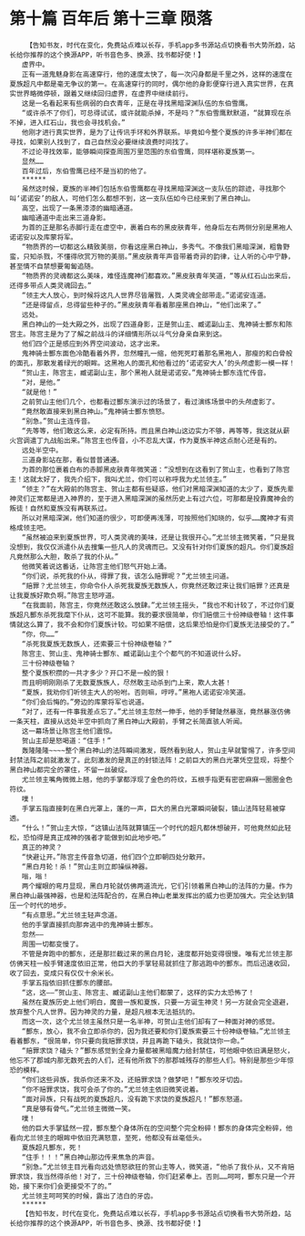 # 第十篇 百年后 第十三章 陨落
        【告知书友，时代在变化，免费站点难以长存，手机app多书源站点切换看书大势所趋，站长给你推荐的这个换源APP，听书音色多、换源、找书都好使！】
       虚界中。
       正有一道鬼魅身影在高速穿行，他的速度太快了，每一次闪身都是千里之外，这样的速度在夏族超凡中都是毫无争议的第一。在高速穿行的同时，偶尔他的身影便穿行进入真实世界，在真实世界略微停顿，跟着又继续回归虚界，在虚界中继续前行。
       这是一名看起来有些病弱的白衣青年，正是在寻找黑暗深渊队伍的东伯雪鹰。
       “或许杀不了你们，可总得试试，或许就能杀掉，不是吗？”东伯雪鹰默默道，“就算现在杀不掉，进入红石山，我也会寻找机会。”
       他刚才进行真实世界，是为了让传讯手环和外界联系。毕竟如今整个夏族的许多半神们都在寻找，如果别人找到了，自己自然没必要继续浪费时间找了。
       不过论寻找效率，能够瞬间探查周围万里范围的东伯雪鹰，同样堪称夏族第一。
       显然……
       百年过后，东伯雪鹰已经不是当初的他了。
       ******
       虽然这时候，夏族的半神们包括东伯雪鹰都在寻找黑暗深渊这一支队伍的踪迹，寻找那个叫‘诺诺安’的敌人，可他们怎么都想不到，这一支队伍如今已经来到了黑白神山。
       高空，出现了一条黑漆漆的幽暗通道。
       幽暗通道中走出来三道身影。
       为首的正是那名赤脚行走在虚空中，裹着白布的黑皮肤青年，他身后左右两侧分别是黑袍人诺诺安以及库蒙将军。
       “物质界的一切都这么精致美丽，你看这座黑白神山，多秀气。不像我们黑暗深渊，粗鲁野蛮，只知杀戮，不懂得欣赏万物的美丽。”黑皮肤青年声音带着奇异的韵律，让人听的心中宁静，甚至情不自禁想要匍匐追随。
       “物质界的灵魂都这么美味，难怪连魔神们都喜欢。”黑皮肤青年笑道，“等从红石山出来后，还得多带点人类灵魂回去。”
       “领主大人放心，到时候将这凡人世界尽皆屠戮，人类灵魂全部带走。”诺诺安连道。
       “还是得留点，总得留些种子的。”黑皮肤青年看着那座黑白神山，“他们出来了。”
       远处。
       黑白神山的一处大殿之外，出现了四道身影，正是贺山主、臧诺副山主、鬼神骑士酆东和陈宫主。陈宫主是为了了解之前战斗的详细情形所以斗气分身亲自来到这。
       他们四个正是感应到外界空间波动，这才出来。
       鬼神骑士酆东面色冷酷看着外界，忽然瞳孔一缩，他死死盯着那名黑袍人，那瘦的和白骨般的面孔，那散发着绿光的眼眸。这黑袍人的面孔和他看过的‘诺诺安大人’的头颅虚影一模一样！
       “贺山主，陈宫主，臧诺副山主，那个黑袍人就是诺诺安。”鬼神骑士酆东连忙传音。
       “对，是他。”
       “就是他！”
       之前贺山主他们几个，也都看过酆东演示过的场景了，看过演练场景中的头颅虚影了。
       “竟然敢直接来到黑白神山。”鬼神骑士酆东愤怒。
       “别急。”贺山主连传音。
       “先等等，他们敢这么来，必定有所持。而且黑白神山这边实力不够，再等等，我这就从薪火宫调遣丁九战船出来。”陈宫主也传音，小不忍乱大谋，作为夏族半神这点耐心还是有的。
       远处半空中。
       三道身影站在那，看似普普通通。
       为首的那位裹着白布的赤脚黑皮肤青年微笑道：“没想到在这看到了贺山主，也看到了陈宫主！这就太好了，我先介绍下，我叫尤兰，你们可以称呼我为尤兰领主。”
       “领主？”在大殿前的陈宫主、贺山主都有些疑惑，他们对黑暗深渊知道的太少了，夏族先辈神灵们正常都是进入神界的，至于进入黑暗深渊的虽然历史上有过六位，可那都是投靠魔神会的叛徒！自然和夏族没有再联系过。
       所以对黑暗深渊，他们知道的很少，可即便再浅薄，可按照他们知晓的，似乎……魔神才有资格成领主吧。
       “虽然被迫来到夏族世界，可人类灵魂的美味，还是让我很开心。”尤兰领主微笑着，“只是我没想到，我仅仅派遣仆从去搜集一些凡人的灵魂而已。又没有针对你们夏族的超凡。你们夏族超凡竟然那么大胆，敢杀了我的仆从。”
       他微笑着说这番话，让陈宫主他们怒气开始上涌。
       “你们说，杀死我的仆从，得罪了我，该怎么赔罪呢？”尤兰领主问道。
       “赔罪？尤兰领主，你命令仆人杀死我夏族无数族人，你竟然还敢过来让我们赔罪？还真是让我夏族好欺负啊。”陈宫主怒哼道。
       “在我面前，陈宫主，你竟然还敢这么放肆。”尤兰领主摇头，“我也不和计较了，不过你们夏族超凡酆东杀死我麾下仆从，这可不能算。我的要求很简单，你们赔偿三十份神级卷轴！这件事情就这么算了，我不会和你们夏族计较。可如果不赔偿，这后果恐怕是你们夏族无法接受的了。”
       “你，你……”
       “杀死我夏族无数族人，还索要三十份神级卷轴？”
       陈宫主、贺山主、鬼神骑士酆东、臧诺副山主个个都气的不知道说什么好。
       三十份神级卷轴？
       整个夏族积攒的一共才多少？开口不是一般的狠！
       而且明明刚刚杀了无数夏族族人，尽然敢主动杀到门上来，欺人太甚！
       “夏族，我劝你们听领主大人的吩咐。否则嘛，哼哼。”黑袍人诺诺安冷笑道。
       “你们会后悔的。”旁边的库蒙将军也说道。
       “对了，还有一件事我差点忘了。”尤兰领主忽然一伸手，他的手臂陡然暴涨，竟然暴涨仿佛一条天柱，直接从远处半空中抓向了黑白神山大殿前，手臂之长简直骇人听闻。
       这一幕场景让陈宫主他们震惊。
       贺山主却是怒喝道：“住手！”
       轰隆隆隆~~~~整个黑白神山的法阵瞬间激发，既然看到敌人，贺山主早就警惕了，许多空间封禁法阵之前就激发了。此刻激发的是真正的封锁法阵！之前巨大的黑白光罩凭空显现，将整个黑白神山都完全的罩住，不留一丝破绽。
       尤兰领主嘴角微微上翘，他的手掌都浮现了金色的符纹，五根手指更有密密麻麻一圈圈金色符纹。
       噗！
       手掌五指直接刺在黑白光罩上，蓬的一声，巨大的黑白光罩瞬间破裂，镇山法阵轻易被穿透。
       “什么！”贺山主大惊，“这镇山法阵就算镇压一个时代的超凡都休想破开，可他竟然如此轻松，恐怕得是真正成神的强者才能做到如此地步吧。”
       真正的神灵？
       “快避让开。”陈宫主传音急切道，他们四个立即朝四处分散开。
       “黑白月轮！杀！”贺山主则立即操纵神器。
       嗡，嗡！
       两个耀眼的弯月显现，黑白月轮就仿佛两道流光，它们引领着黑白神山的法阵的力量。作为黑白神山最强神器，也是和法阵配合的，在黑白神山老巢发挥出的威力也更加强大。完全达到镇压一个时代的地步。
       “有点意思。”尤兰领主轻声念道。
       他的手掌直接抓向那奔逃中的鬼神骑士酆东。
       忽然——
       周围一切都变慢了。
       不管是奔跑中的酆东，还是那拦截过来的黑白月轮，速度都开始变得很慢。唯有尤兰领主那仿佛天柱一般手臂速度依旧正常，他巨大的手掌轻易就抓住了那逃跑中的酆东。而后迅速收回，收了回去，变成只有仅仅十余米长。
       手掌五指依旧抓住酆东的腰部。
       “这，这——”贺山主、陈宫主、臧诺副山主他们都蒙了，这样的实力太恐怖了！
       虽然在夏族历史上他们明白，魔兽一族和夏族，只要一方诞生神灵！另一方就会完全退避，放弃整个凡人世界。因为神灵的力量，是超凡根本无法抵抗的。
       而这一次，这个尤兰领主虽然只是一名半神，可贺山主他们却有了一种面对神的感觉。
       “酆东，放心，我不会立即杀你的，因为我还要和你们夏族索要三十份神级卷轴。”尤兰领主看着酆东，“很简单，你只要向我赔罪求饶，并且再跪下磕头，我就饶你一命。”
       “赔罪求饶？磕头？”酆东感觉到全身力量都被黑暗魔力给封禁住，可他眼中依旧满是怒火，他忘不了郡城内那无数死去的人们，还有他所救下的那郡城残存的那些人们。特别是那些少年惊恐的模样。
       “你们这些异族，我杀你还来不及，还赔罪求饶？做梦吧！”酆东咬牙切齿。
       “你不赔罪求饶，我可会杀了你的。”尤兰领主依旧微笑说着。
       “面对异族，只有战死的夏族超凡，没有跪下求饶的夏族超凡！”酆东怒道。
       “真是够有骨气。”尤兰领主微微一笑。
       噗！
       他的巨大手掌猛然一捏，酆东整个身体所在的空间整个完全粉碎！酆东的身体完全粉碎，他看向尤兰领主的眼眸中依旧充满怒意，至死，他都没有丝毫低头。
       夏族超凡酆东，死！
       “住手！！！”黑白神山那边传来焦急的声音。
       “别急。”尤兰领主目光看向远处愤怒欲狂的贺山主等人，微笑道，“他杀了我仆从，又不肯赔罪求饶，我当然得杀他！对了，三十份神级卷轴，你们赶紧奉上。否则……呵呵，酆东只是一个开始，接下来你们会更接受不了的。”
       尤兰领主呵呵笑的时候，露出了洁白的牙齿。
       ******
       【告知书友，时代在变化，免费站点难以长存，手机app多书源站点切换看书大势所趋，站长给你推荐的这个换源APP，听书音色多、换源、找书都好使！】